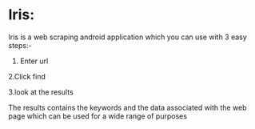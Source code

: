 # Iris:
Iris is a web scraping android application which you can use with 3 easy steps:-

  1. Enter url

   2.Click find

   3.look at the results

The results contains the keywords and the data associated with the web page which can be used for a wide range of purposes 
